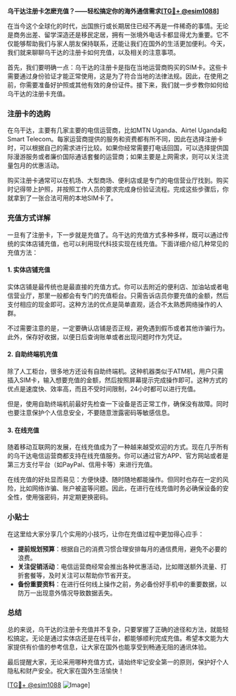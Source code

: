 **乌干达注册卡怎麽充值？——轻松搞定你的海外通信需求[[TG💪+ @esim1088](https://t.me/s/esim1088)]**

在当今这个全球化的时代，出国旅行或长期居住已经不再是一件稀奇的事情。无论是商务出差、留学深造还是移民定居，拥有一张境外电话卡都显得尤为重要。它不仅能够帮助我们与家人朋友保持联系，还能让我们在国外的生活更加便利。今天，我们就来聊聊乌干达的注册卡如何充值，以及相关的注意事项。

首先，我们要明确一点：乌干达的注册卡是指在当地运营商购买的SIM卡。这些卡需要通过身份验证才能正常使用，这是为了符合当地的法律法规。因此，在使用之前，你需要准备好护照或其他有效的身份证件。接下来，我们就一步步教你如何给乌干达的注册卡充值。

### 注册卡的选购

在乌干达，主要有几家主要的电信运营商，比如MTN Uganda、Airtel Uganda和Smart Telecom。每家运营商提供的服务和资费都有所不同，因此在选择注册卡时，可以根据自己的需求进行比较。如果你经常需要打电话回国，可以选择提供国际漫游服务或者廉价国际通话套餐的运营商；如果主要是上网需求，则可以关注流量包月的优惠活动。

购买注册卡通常可以在机场、大型商场、便利店或是专门的电信营业厅找到。购买时记得带上护照，并按照工作人员的要求完成身份验证流程。完成这些步骤后，你就拿到了一张合法可用的本地SIM卡了。

### 充值方式详解

一旦有了注册卡，下一步就是充值了。乌干达的充值方式多种多样，既可以通过传统的实体店铺充值，也可以利用现代科技实现在线充值。下面详细介绍几种常见的充值方法：

#### 1. 实体店铺充值

实体店铺是最传统也是最直接的充值方式。你可以去附近的便利店、加油站或者电信营业厅，那里一般都会有专门的充值柜台。只需告诉店员你要充值的金额，然后支付相应的现金即可。这种方法的优点是简单直观，适合不太熟悉网络操作的人群。

不过需要注意的是，一定要确认店铺是否正规，避免遇到假币或者其他诈骗行为。此外，保存好收据，以便日后查询账单或者出现问题时作为凭证。

#### 2. 自助终端机充值

除了人工柜台，很多地方还设有自助终端机。这种机器类似于ATM机，用户只需插入SIM卡，输入想要充值的金额，然后按照屏幕提示完成操作即可。这种方式的优点是速度快、效率高，而且不受时间限制，24小时都可以进行充值。

但是，使用自助终端机前最好先检查一下设备是否正常工作，确保没有故障。同时也要注意保护个人信息安全，不要随意泄露密码等敏感信息。

#### 3. 在线充值

随着移动互联网的发展，在线充值成为了一种越来越受欢迎的方式。现在几乎所有的乌干达电信运营商都支持在线充值服务。你可以通过官方APP、官方网站或者是第三方支付平台（如PayPal、信用卡等）来进行充值。

在线充值的好处显而易见：方便快捷、随时随地都能操作。但同时也存在一定的风险，比如网络诈骗、账户被盗等问题。因此，在进行在线充值时务必确保设备的安全性，使用强密码，并定期更换密码。

### 小贴士

在这里给大家分享几个实用的小技巧，让你在充值过程中更加得心应手：

- **提前规划预算**：根据自己的消费习惯合理安排每月的通信费用，避免不必要的浪费。
- **关注促销活动**：电信运营商经常会推出各种优惠活动，比如赠送额外流量、打折套餐等，及时关注可以帮助你节省开支。
- **备份重要资料**：在进行任何线上操作之前，务必备份好手机中的重要数据，以防万一出现意外情况导致数据丢失。

### 总结

总的来说，乌干达的注册卡充值并不复杂，只要掌握了正确的途径和方法，就能轻松搞定。无论是通过实体店还是在线平台，都能够顺利完成充值。希望本文能为大家提供有价值的参考信息，让大家在国外也能享受到畅通无阻的通讯体验。

最后提醒大家，无论采用哪种充值方式，请始终牢记安全第一的原则，保护好个人隐私和财产安全。祝大家在国外生活愉快！

[[TG💪+ @esim1088](https://t.me/s/esim1088) ![Image](https://i.postimg.cc/4NQfJmqS/Snipaste-2025-05-13-00-14-12.png)]